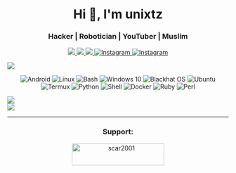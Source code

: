 <h1 align="center">Hi 👋, I'm unixtz</h1>
<h3 align="center">Hacker | Robotician | YouTuber | Muslim</h3>


<p align="center">
  <!-- GitHub Profile Followers Badge -->
  <a href="https://github.com/iamunixtz">
    <img src="https://img.shields.io/github/followers/iamunixtz?style=social&label=Follow&color=brightgreen" />
  </a>

  <!-- GitHub Profile Stars Badge -->
  <a href="https://github.com/iamunixtz">
    <img src="https://img.shields.io/github/stars/iamunixtz?style=social&label=Stars&color=blue" />
  </a>

  <!-- GitHub Profile Visitors Badge -->
  <a href="https://github.com/iamunixtz">
    <img src="https://hits.seeyoufarm.com/api/count/incr/badge.svg?url=https%3A%2F%2Fgithub.com%2Fiamunixtz&title=Visitors&count_bg=%230073EB" />
  </a>

  <!-- Instagram Badge -->
  <a href="https://www.instagram.com/unixtz">
    <img alt="Instagram" src="https://img.shields.io/badge/Instagram-Follow%20Me-red?style=social&logo=instagram" />
  </a>
    <!-- Instagram Badge -->
  <a href="https://www.tryhackme.com/unixtz">
    <img alt="Instagram" src="https://img.shields.io/badge/tryhackme-Lets%20Play-red?style=social&logo=tryhackme" />
  </a>
</p>
<p align="center" style="font-family: courier;">


</p>

<!-- GitHub Score & Language Used -->
  <a href="https://wangchujiang.com/">
    <img src="https://github-readme-stats-one-mu-82.vercel.app/api?username=iamunixtz&show_icons=true&icon_color=805AD5&text_color=718096&bg_color=ffffff&hide_title=true&hide_border=true&hide=contribs,issues" />
  </a>
</p>

<p align="center">

  <!-- Platforms -->
  <img alt="Android" src="https://img.shields.io/badge/Android-3DDC84?style=flat-square&logo=android&logoColor=white" />
  <img alt="Linux" src="https://img.shields.io/badge/Linux-FCC624?style=flat-square&logo=linux&logoColor=black" />
  <img alt="Bash" src="https://img.shields.io/badge/Bash-4EAA25?style=flat-square&logo=gnu-bash&logoColor=white" />
  <img alt="Windows 10" src="https://img.shields.io/badge/Windows-0078D6?style=flat-square&logo=windows&logoColor=white" />

  <!-- Operating Systems -->
  <img alt="Blackhat OS" src="https://img.shields.io/badge/Blackhat-000000?style=flat-square&logo=linux&logoColor=white" />
  <img alt="Ubuntu" src="https://img.shields.io/badge/Ubuntu-E95420?style=flat-square&logo=ubuntu&logoColor=white" />
  <img alt="Termux" src="https://img.shields.io/badge/Termux-21BA4C?style=flat-square&logo=linux&logoColor=white" /> 

  <!-- Programming Languages -->
  <img alt="Python" src="https://img.shields.io/badge/Python-3776AB?style=flat-square&logo=python&logoColor=white" />
  <img alt="Shell" src="https://img.shields.io/badge/Shell-5391FE?style=flat-square&logo=gnu-bash&logoColor=white" />
  <img alt="Docker" src="https://img.shields.io/badge/Docker-2496ED?style=flat-square&logo=docker&logoColor=white" />
  <img alt="Ruby" src="https://img.shields.io/badge/Ruby-CC342D?style=flat-square&logo=ruby&logoColor=white" />
  <img alt="Perl" src="https://img.shields.io/badge/Perl-39457E?style=flat-square&logo=perl&logoColor=white" />
</p>

<a href="https://github.com/iamunixtz/Termux-Hydra/">
   <img align="center" src="https://github-readme-stats.anuraghazra1.vercel.app/api/pin/?username=iamunixtz&repo=Termux-Hydra&theme=material-palenight" />
</a>
<br>
<a href="https://github.com/iamunixtz/Iamunixtz/">
   <img align="center" src="https://github-readme-stats.anuraghazra1.vercel.app/api/pin/?username=iamunixtz&repo=Iamunixtz&theme=material-palenight" />
</a>

----
<h3 align="center">Support:</h3>
<p align="center"><a href="https://www.buymeacoffee.com/unixtz"> <img align="center" src="https://cdn.buymeacoffee.com/buttons/v2/default-yellow.png" height="50" width="210" alt="scar2001" /></a></p>

